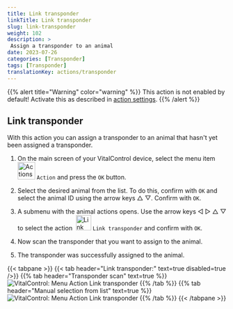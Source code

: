 ```yaml
---
title: Link transponder
linkTitle: Link transponder
slug: link-transponder
weight: 102
description: >
 Assign a transponder to an animal
date: 2023-07-26
categories: [Transponder]
tags: [Transponder]
translationKey: actions/transponder
---
```

{{% alert title="Warning" color="warning" %}}
This action is not enabled by default! Activate this as described in [action settings](../settings/).
{{% /alert %}}

## Link transponder

With this action you can assign a transponder to an animal that hasn't yet been assigned a transponder.

1. On the main screen of your VitalControl device, select the menu item &nbsp;<img src="/icons/actions.svg" width="40" align="bottom" alt="Actions" /> `Action` and press the `OK` button.

2. Select the desired animal from the list. To do this, confirm with `OK` and select the animal ID using the arrow keys △ ▽. Confirm with `OK`.

3. A submenu with the animal actions opens. Use the arrow keys ◁ ▷ △ ▽ to select the action &nbsp;<img src="/icons/actions/link-transponder.svg" width="35" align="bottom" alt="Link transponder" /> `Link transponder` and confirm with `OK`.

4. Now scan the transponder that you want to assign to the animal.

5. The transponder was successfully assigned to the animal.

{{< tabpane >}}
{{< tab header="Link transponder:" text=true disabled=true />}}
{{% tab header="Transponder scan" text=true %}}
 ![VitalControl: Menu Action Link transponder](../images/linktransponder-scan.png "Link transponder")
{{% /tab %}}
{{% tab header="Manual selection from list" text=true %}}
 ![VitalControl: Menu Action Link transponder](../images/linktransponder.png "Link transponder")
{{% /tab %}}
{{< /tabpane >}}
